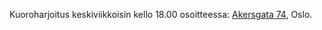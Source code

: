 
Kuoroharjoitus keskiviikkoisin kello 18.00 osoitteessa: [Akersgata 74](https://www.google.no/maps/?q=Akersgata+74%2C+0180+Oslo), Oslo.
